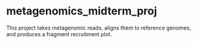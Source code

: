 # metagenomics_midterm_proj
 This project takes metagenomic reads, aligns them to reference genomes, and produces a fragment recruitment plot.
